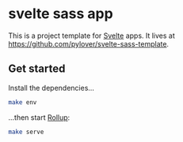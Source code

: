 # svelte sass app

This is a project template for [Svelte](https://svelte.dev) apps. It lives 
at https://github.com/pylover/svelte-sass-template.

## Get started

Install the dependencies...

```bash
make env
```

...then start [Rollup](https://rollupjs.org):

```bash
make serve
```


